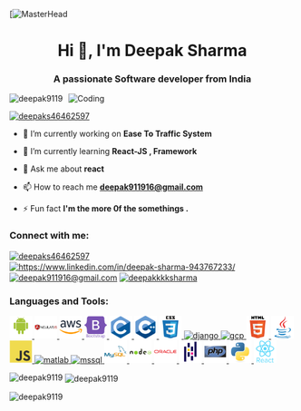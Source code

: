 [![MasterHead](https://www.google.com/imgres?imgurl=https%3A%2F%2Fthumbs.dreamstime.com%2Fb%2Fschool-supplies-double-side-border-banner-top-view-white-wood-background-copy-space-back-to-concept-152148383.jpg&imgrefurl=https%3A%2F%2Fwww.dreamstime.com%2Fphotos-images%2Fschool-banner.html&tbnid=TFSvZ3E4DOOf6M&vet=12ahUKEwibzbvavO75AhVgg2MGHRfoCJQQMygeegUIARCtAg..i&docid=VFzdIFysSy6f_M&w=1600&h=674&q=banner%20image&client=safari&ved=2ahUKEwibzbvavO75AhVgg2MGHRfoCJQQMygeegUIARCtAg)

<h1 align="center">Hi 👋, I'm Deepak Sharma</h1>
<h3 align="center">A passionate Software developer from India</h3>
<img align="right" alt="Coding" width="400" src="https://www.google.co.in/imgres?imgurl=https%3A%2F%2Fimg.freepik.com%2Fpremium-vector%2Fhappy-boy-glasses-read-book-get-brilliant-idea-feel-motivated-smiling-male-student-study-with-textbooks-brainstorm-generate-thought-plan-education-selfdevelopment-vector-illustration_140689-4189.jpg%3Fw%3D2000&imgrefurl=https%3A%2F%2Fwww.freepik.com%2Ffree-photos-vectors%2Fstudent-cartoon&tbnid=__t7STJAd63AXM&vet=10CCwQMyh6ahcKEwiIvY_euu75AhUAAAAAHQAAAAAQAg..i&docid=u-_DaEB5ruWXGM&w=2000&h=1333&q=student%20animated%20images&client=safari&ved=0CCwQMyh6ahcKEwiIvY_euu75AhUAAAAAHQAAAAAQAg”>

<p align="left"> <img src="https://komarev.com/ghpvc/?username=deepak9119&label=Profile%20views&color=0e75b6&style=flat" alt="deepak9119" /> </p>

<p align="left"> <a href="https://twitter.com/deepaks46462597" target="blank"><img src="https://img.shields.io/twitter/follow/deepaks46462597?logo=twitter&style=for-the-badge" alt="deepaks46462597" /></a> </p>

- 🔭 I’m currently working on **Ease To Traffic System**

- 🌱 I’m currently learning **React-JS , Framework**

- 💬 Ask me about **react**

- 📫 How to reach me **deepak911916@gmail.com**

- ⚡ Fun fact **I'm the more 0f the somethings .**

<h3 align="left">Connect with me:</h3>
<p align="left">
<a href="https://twitter.com/deepaks46462597" target="blank"><img align="center" src="https://raw.githubusercontent.com/rahuldkjain/github-profile-readme-generator/master/src/images/icons/Social/twitter.svg" alt="deepaks46462597" height="30" width="40" /></a>
<a href="https://linkedin.com/in/https://www.linkedin.com/in/deepak-sharma-943767233/" target="blank"><img align="center" src="https://raw.githubusercontent.com/rahuldkjain/github-profile-readme-generator/master/src/images/icons/Social/linked-in-alt.svg" alt="https://www.linkedin.com/in/deepak-sharma-943767233/" height="30" width="40" /></a>
<a href="https://fb.com/deepak911916@gmail.com" target="blank"><img align="center" src="https://raw.githubusercontent.com/rahuldkjain/github-profile-readme-generator/master/src/images/icons/Social/facebook.svg" alt="deepak911916@gmail.com" height="30" width="40" /></a>
<a href="https://instagram.com/deepakkkksharma" target="blank"><img align="center" src="https://raw.githubusercontent.com/rahuldkjain/github-profile-readme-generator/master/src/images/icons/Social/instagram.svg" alt="deepakkkksharma" height="30" width="40" /></a>
</p>

<h3 align="left">Languages and Tools:</h3>
<p align="left"> <a href="https://developer.android.com" target="_blank" rel="noreferrer"> <img src="https://raw.githubusercontent.com/devicons/devicon/master/icons/android/android-original-wordmark.svg" alt="android" width="40" height="40"/> </a> <a href="https://angular.io" target="_blank" rel="noreferrer"> <img src="https://raw.githubusercontent.com/devicons/devicon/master/icons/angularjs/angularjs-original-wordmark.svg" alt="angularjs" width="40" height="40"/> </a> <a href="https://aws.amazon.com" target="_blank" rel="noreferrer"> <img src="https://raw.githubusercontent.com/devicons/devicon/master/icons/amazonwebservices/amazonwebservices-original-wordmark.svg" alt="aws" width="40" height="40"/> </a> <a href="https://getbootstrap.com" target="_blank" rel="noreferrer"> <img src="https://raw.githubusercontent.com/devicons/devicon/master/icons/bootstrap/bootstrap-plain-wordmark.svg" alt="bootstrap" width="40" height="40"/> </a> <a href="https://www.cprogramming.com/" target="_blank" rel="noreferrer"> <img src="https://raw.githubusercontent.com/devicons/devicon/master/icons/c/c-original.svg" alt="c" width="40" height="40"/> </a> <a href="https://www.w3schools.com/cpp/" target="_blank" rel="noreferrer"> <img src="https://raw.githubusercontent.com/devicons/devicon/master/icons/cplusplus/cplusplus-original.svg" alt="cplusplus" width="40" height="40"/> </a> <a href="https://www.w3schools.com/css/" target="_blank" rel="noreferrer"> <img src="https://raw.githubusercontent.com/devicons/devicon/master/icons/css3/css3-original-wordmark.svg" alt="css3" width="40" height="40"/> </a> <a href="https://www.djangoproject.com/" target="_blank" rel="noreferrer"> <img src="https://cdn.worldvectorlogo.com/logos/django.svg" alt="django" width="40" height="40"/> </a> <a href="https://cloud.google.com" target="_blank" rel="noreferrer"> <img src="https://www.vectorlogo.zone/logos/google_cloud/google_cloud-icon.svg" alt="gcp" width="40" height="40"/> </a> <a href="https://www.w3.org/html/" target="_blank" rel="noreferrer"> <img src="https://raw.githubusercontent.com/devicons/devicon/master/icons/html5/html5-original-wordmark.svg" alt="html5" width="40" height="40"/> </a> <a href="https://www.java.com" target="_blank" rel="noreferrer"> <img src="https://raw.githubusercontent.com/devicons/devicon/master/icons/java/java-original.svg" alt="java" width="40" height="40"/> </a> <a href="https://developer.mozilla.org/en-US/docs/Web/JavaScript" target="_blank" rel="noreferrer"> <img src="https://raw.githubusercontent.com/devicons/devicon/master/icons/javascript/javascript-original.svg" alt="javascript" width="40" height="40"/> </a> <a href="https://www.mathworks.com/" target="_blank" rel="noreferrer"> <img src="https://upload.wikimedia.org/wikipedia/commons/2/21/Matlab_Logo.png" alt="matlab" width="40" height="40"/> </a> <a href="https://www.microsoft.com/en-us/sql-server" target="_blank" rel="noreferrer"> <img src="https://www.svgrepo.com/show/303229/microsoft-sql-server-logo.svg" alt="mssql" width="40" height="40"/> </a> <a href="https://www.mysql.com/" target="_blank" rel="noreferrer"> <img src="https://raw.githubusercontent.com/devicons/devicon/master/icons/mysql/mysql-original-wordmark.svg" alt="mysql" width="40" height="40"/> </a> <a href="https://nodejs.org" target="_blank" rel="noreferrer"> <img src="https://raw.githubusercontent.com/devicons/devicon/master/icons/nodejs/nodejs-original-wordmark.svg" alt="nodejs" width="40" height="40"/> </a> <a href="https://www.oracle.com/" target="_blank" rel="noreferrer"> <img src="https://raw.githubusercontent.com/devicons/devicon/master/icons/oracle/oracle-original.svg" alt="oracle" width="40" height="40"/> </a> <a href="https://pandas.pydata.org/" target="_blank" rel="noreferrer"> <img src="https://raw.githubusercontent.com/devicons/devicon/2ae2a900d2f041da66e950e4d48052658d850630/icons/pandas/pandas-original.svg" alt="pandas" width="40" height="40"/> </a> <a href="https://www.php.net" target="_blank" rel="noreferrer"> <img src="https://raw.githubusercontent.com/devicons/devicon/master/icons/php/php-original.svg" alt="php" width="40" height="40"/> </a> <a href="https://www.python.org" target="_blank" rel="noreferrer"> <img src="https://raw.githubusercontent.com/devicons/devicon/master/icons/python/python-original.svg" alt="python" width="40" height="40"/> </a> <a href="https://reactjs.org/" target="_blank" rel="noreferrer"> <img src="https://raw.githubusercontent.com/devicons/devicon/master/icons/react/react-original-wordmark.svg" alt="react" width="40" height="40"/> </a> </p>

<p><img align="left" src="https://github-readme-stats.vercel.app/api/top-langs?username=deepak9119&show_icons=true&locale=en&layout=compact" alt="deepak9119" /></p>

<p>&nbsp;<img align="center" src="https://github-readme-stats.vercel.app/api?username=deepak9119&show_icons=true&locale=en" alt="deepak9119" /></p>

<p><img align="center" src="https://github-readme-streak-stats.herokuapp.com/?user=deepak9119&" alt="deepak9119" /></p>
